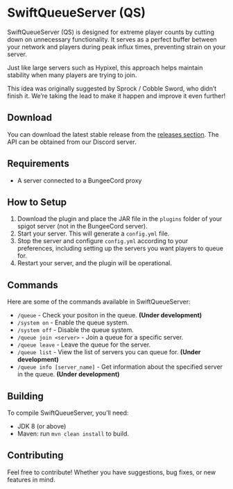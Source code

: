 # SwiftQueueServer (QS)

SwiftQueueServer (QS) is designed for extreme player counts by cutting down on unnecessary functionality. It serves as a perfect buffer between your network and players during peak influx times, preventing strain on your server.

Just like large servers such as Hypixel, this approach helps maintain stability when many players are trying to join.

This idea was originally suggested by Sprock / Cobble Sword, who didn’t finish it. We’re taking the lead to make it happen and improve it even further!

## Download

You can download the latest stable release from the [releases section](https://github.com/yourusername/SwiftQueueServer/releases). The API can be obtained from our Discord server.

## Requirements

- A server connected to a BungeeCord proxy

## How to Setup

1. Download the plugin and place the JAR file in the `plugins` folder of your spigot server (not in the BungeeCord server).
2. Start your server. This will generate a `config.yml` file.
3. Stop the server and configure `config.yml` according to your preferences, including setting up the servers you want players to queue for.
4. Restart your server, and the plugin will be operational.

## Commands

Here are some of the commands available in SwiftQueueServer:
- `/queue` - Check your positon in the queue. **(Under development)**
- `/system on` - Enable the queue system.
- `/system off` - Disable the queue system.
- `/queue join <server>` - Join a queue for a specific server.
- `/queue leave` - Leave the queue for the server.
- `/queue list` - View the list of servers you can queue for. **(Under development)**
- `/queue info [server_name]` - Get information about the specified server in the queue. **(Under development)**

## Building

To compile SwiftQueueServer, you’ll need:

- JDK 8 (or above)
- Maven: run `mvn clean install` to build.

## Contributing

Feel free to contribute! Whether you have suggestions, bug fixes, or new features in mind.
